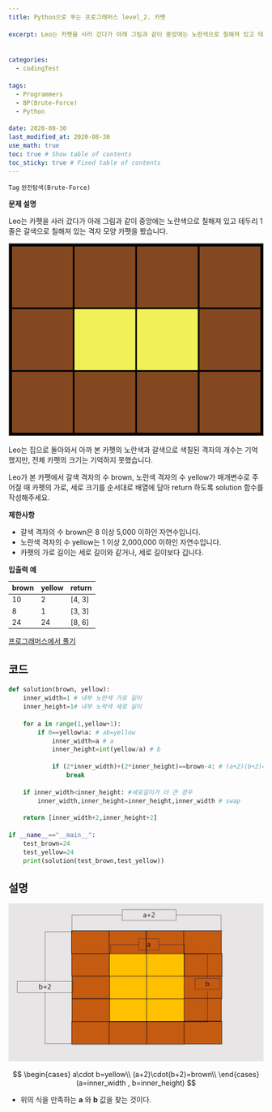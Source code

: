 ```yaml
---
title: Python으로 푸는 프로그래머스 level_2. 카펫

excerpt: Leo는 카펫을 사러 갔다가 아래 그림과 같이 중앙에는 노란색으로 칠해져 있고 테두리 1줄은 갈색으로 칠해져 있는 격자 모양 카펫을 봤습니다. Leo는 집으로 돌아와서 아까 본 카펫의 노란색과 갈색으로 색칠된 격자의 개수는 기억했지만, 전체 카펫의 크기는 기억하지 못했습니다. Leo가 본 카펫에서 갈색 격자의 수 brown, 노란색 격자의 수 yellow가 매개변수로 주어질 때 카펫의 가로, 세로 크기를 순서대로 배열에 담아 return 하도록 solution 함수를 작성해주세요.


categories:
  - codingTest

tags:
  - Programmers
  - BP(Brute-Force)
  - Python

date: 2020-08-30
last_modified_at: 2020-08-30
use_math: true
toc: true # Show table of contents
toc_sticky: true # Fixed table of contents
---
```


`Tag` `완전탐색(Brute-Force)` <br>

**문제 설명**

Leo는 카펫을 사러 갔다가 아래 그림과 같이 중앙에는 노란색으로 칠해져 있고 테두리 1줄은 갈색으로 칠해져 있는 격자 모양 카펫을 봤습니다.

![programmers-level_2-16-1](/assets/img/programmers-level_2-16-1.png)

Leo는 집으로 돌아와서 아까 본 카펫의 노란색과 갈색으로 색칠된 격자의 개수는 기억했지만, 전체 카펫의 크기는 기억하지 못했습니다.

Leo가 본 카펫에서 갈색 격자의 수 brown, 노란색 격자의 수 yellow가 매개변수로 주어질 때 카펫의 가로, 세로 크기를 순서대로 배열에 담아 return 하도록 solution 함수를 작성해주세요.

**제한사항**

- 갈색 격자의 수 brown은 8 이상 5,000 이하인 자연수입니다.
- 노란색 격자의 수 yellow는 1 이상 2,000,000 이하인 자연수입니다.
- 카펫의 가로 길이는 세로 길이와 같거나, 세로 길이보다 깁니다.

**입출력 예**

brown	|yellow	|return
--|--|--
10|	2|	[4, 3]
8	|1	|[3, 3]
24	|24	|[8, 6]

[프로그래머스에서 풀기](https://programmers.co.kr/learn/courses/30/lessons/42842)

## 코드

```python
def solution(brown, yellow):
    inner_width=1 # 내부 노란색 가로 길이
    inner_height=1# 내부 노락색 세로 길이

    for a in range(1,yellow+1):
        if 0==yellow%a: # ab=yellow
            inner_width=a # a
            inner_height=int(yellow/a) # b

            if (2*inner_width)+(2*inner_height)==brown-4: # (a+2)(b+2)=brown
                break

    if inner_width<inner_height: #세로길이가 더 큰 경우
        inner_width,inner_height=inner_height,inner_width # swap

    return [inner_width+2,inner_height+2]

if __name__=="__main__":
    test_brown=24
    test_yellow=24
    print(solution(test_brown,test_yellow))

```
## 설명

![programmers-level_2-16-2](/assets/img/programmers-level_2-16-2.jpg)

$$
\begin{cases}
a\cdot b=yellow\\
(a+2)\cdot(b+2)=brown\\
\end{cases}(a=inner_width , b=inner_height)
$$
- 위의 식을 만족하는 **a** 와 **b** 값을 찾는 것이다.
